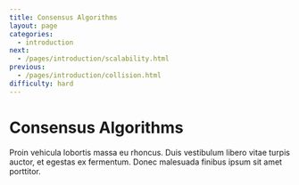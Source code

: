```yaml
---
title: Consensus Algorithms
layout: page
categories:
  - introduction
next:
  - /pages/introduction/scalability.html
previous:
  - /pages/introduction/collision.html
difficulty: hard
---
```


# Consensus Algorithms

Proin vehicula lobortis massa eu rhoncus. Duis vestibulum libero vitae turpis auctor, et egestas ex fermentum. Donec malesuada finibus ipsum sit amet porttitor. 
